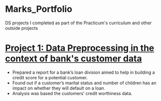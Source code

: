 # Marks_Portfolio
DS projects I completed as part of the Practicum's curriculum and other outside projects


#  [Project 1:  Data Preprocessing in the context of bank's customer data](https://github.com/Akrillai/Project-1)
* Prepared a report for a bank’s loan division aimed to help in building a credit score for a potential customer.
* Found out if a customer’s marital status and number of children has an impact on whether they will default on a loan. 
* Analysis was based the customers’ credit worthiness data.
